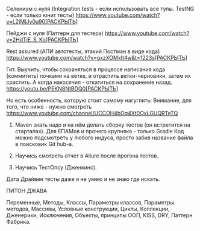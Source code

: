 Селениум с нуля (Integration tests - если использовать все тулы. TestNG - если только юнит тесты)
https://www.youtube.com/watch?v=L2jMIJy0u90[РАСКРЫТЬ]

Пейджи с нуля (Паттерн для тестера)
https://www.youtube.com/watch?v=2HdTiE_S_Ko[РАСКРЫТЬ]

Rest assured (АПИ автотесты, этакий Постман в виде кода)
https://www.youtube.com/watch?v=gxzXOMxIt4w&t=1223s[РАСКРЫТЬ]

Гит. Выучить, чтобы сохраняться в процессе написания кода (коммитить) почками на ветке, и отрастить ветки-черновики, затем их срастить. А когда накосячил - откатиться на сохранение назад.
https://youtu.be/PEKN8NtBDQ0[РАСКРЫТЬ]

Но есть особенность, которую стоит самому нагуглить:
Внимание, для того, что ниже - нужно смотреть https://www.youtube.com/channel/UCCOH4bOq4Xt0OxLGUQRTeTQ
1. Maven знать надо и на нём делать сборку тестов (он встретится на стартапах). Для ЕПАМов и прочего крупняка - только Gradle
Код можно подсмотреть у любого индуса, просто забив название файла в поисковик Git hub-a.
2. Научись смотреть отчет в Allure после прогона тестов.

3. Научись ТестОпсу (Дженкинс).

Дата Драйвен тесты даже я не умею и не знаю где искать.

ПИТОН 
ДЖАВА

Переменные, Методы, Классы, Параметры классов, Параметры методов, Массивы, Условные конструкции, Циклы, Коллекции, Дженерики, Исключения, Объекты, принципы ООП, KISS, DRY, Паттерн Фабрика.
